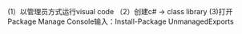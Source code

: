 (1）以管理员方式运行visual code
（2）创建c# -> class library
(3)打开Package Manage Console输入：Install-Package UnmanagedExports
